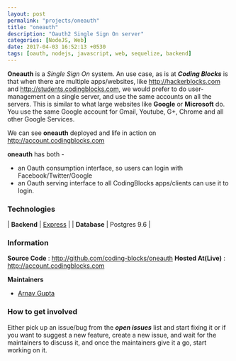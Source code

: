 ```yaml
---
layout: post
permalink: "projects/oneauth"
title: "oneauth"
description: "Oauth2 Single Sign On server"
categories: [NodeJS, Web]
date: 2017-04-03 16:52:13 +0530
tags: [oauth, nodejs, javascript, web, sequelize, backend]
---
```


**Oneauth** is a _Single Sign On_ system. An use case, as is at _**Coding Blocks**_ is that
when there are multiple apps/websites, like <http://hackerblocks.com> and
<http://students.codingblocks.com>, we would prefer to do user-management on a single
server, and use the same accounts on all the servers.
This is similar to what large websites like **Google** or **Microsoft** do.
You use the same Google account for Gmail, Youtube, G+,  Chrome and all other Google Services.

We can see **oneauth** deployed and life in action on <http://account.codingblocks.com>

**oneauth** has both -
 - an Oauth consumption interface, so users can login with Facebook/Twitter/Google
 - an Oauth serving interface to all CodingBlocks apps/clients can use it to login.


### Technologies

| **Backend** | [Express](http://expressjs.com) |
|  **Database**  | Postgres 9.6  |


### Information

**Source Code** : <http://github.com/coding-blocks/oneauth>
**Hosted At(Live)** : <http://account.codingblocks.com>

**Maintainers**

- [Arnav Gupta](http://github.com/championswimmer)


### How to get involved

Either pick up an issue/bug from the _**open issues**_ list and start fixing it
or if you want to suggest a new feature, create a new issue, and wait for
the maintainers to discuss it, and once the maintainers give it a go, start
working on it.